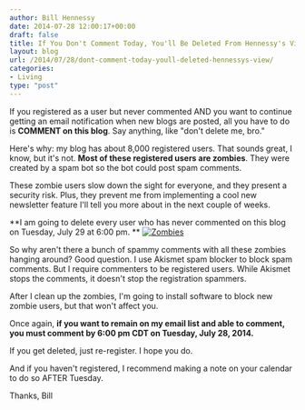 ```yaml
---
author: Bill Hennessy
date: 2014-07-28 12:00:17+00:00
draft: false
title: If You Don't Comment Today, You'll Be Deleted From Hennessy's View
layout: blog
url: /2014/07/28/dont-comment-today-youll-deleted-hennessys-view/
categories:
- Living
type: "post"
---
```


If you registered as a user but never commented AND you want to continue getting an email notification when new blogs are posted, all you have to do is **COMMENT on this blog**. Say anything, like "don't delete me, bro."

Here's why: my blog has about 8,000 registered users. That sounds great, I know, but it's not. **Most of these registered users are zombies**. They were created by a spam bot so the bot could post spam comments.

These zombie users slow down the sight for everyone, and they present a security risk. Plus, they prevent me from implementing a cool new newsletter feature I'll tell you more about in the next couple of weeks.

**I am going to delete every user who has never commented on this blog on Tuesday, July 29 at 6:00 pm. **
[![Zombies](https://hennessysview.com/wp-content/uploads/2014/07/zombie02-1024x576.jpg)
](https://hennessysview.com/2014/07/28/dont-comment-today-youll-deleted-hennessys-view/zombie02/#main)

So why aren't there a bunch of spammy comments with all these zombies hanging around? Good question. I use Akismet spam blocker to block spam comments. But I require commenters to be registered users. While Akismet stops the comments, it doesn't stop the registration spammers.

After I clean up the zombies, I'm going to install software to block new zombie users, but that won't affect you.

Once again, **if you want to remain on my email list and able to comment, you must comment by 6:00 pm CDT on Tuesday, July 28, 2014.**

If you get deleted, just re-register. I hope you do.

And if you haven't registered, I recommend making a note on your calendar to do so AFTER Tuesday.

Thanks,
Bill
